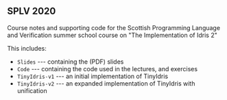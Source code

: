 SPLV 2020
---------

Course notes and supporting code for the Scottish Programming Language and
Verification summer school course on "The Implementation of Idris 2"

This includes:

* `Slides` --- containing the (PDF) slides
* `Code` --- containing the code used in the lectures, and exercises
* `TinyIdris-v1` --- an initial implementation of TinyIdris
* `TinyIdris-v2` --- an expanded implementation of TinyIdris with unification
